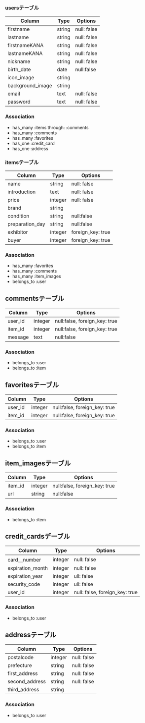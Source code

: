 ### usersテーブル
|Column|Type|Options|
|------|----|-------|
|firstname|string|null: false|
|lastname|string|null: false|
|firstnameKANA|string|null: false|
|lastnameKANA|string|null: false|
|nickname|string|null: false|
|birth_date|date|null:false|
|icon_image|string||
|background_image|string||
|email|text|null: false|
|password|text|null: false|
### Association
- has_many :items through: :comments
- has_many :comments
- has_many :favorites
- has_one :credit_card
- has_one :address

### itemsテーブル
|Column|Type|Options|
|------|----|-------|
|name|string|null: false|
|introduction|text|null: false|
|price|integer|null: false|
|brand|string||
|condition|string|null:false|
|preparation_day|string|null:false|
|exhibitor|integer|foreign_key: true|
|buyer|integer|foreign_key: true|
### Association
- has_many :favorites
- has_many :comments
- has_many :item_images
- belongs_to :user

## commentsテーブル
|Column|Type|Options|
|------|----|-------|
|user_id|integer|null:false, foreign_key: true|
|item_id|integer|null:false, foreign_key: true|
|message|text|null:false|
### Association
- belongs_to :user
- belongs_to :item

## favoritesテーブル
|Column|Type|Options|
|------|----|-------|
|user_id|integer|null:false, foreign_key: true|
|item_id|integer|null:false, foreign_key: true|
### Association
- belongs_to :user
- belongs_to :item

## item_imagesテーブル
|Column|Type|Options|
|------|----|-------|
|item_id|integer|null:false, foreign_key: true|
|url|string|null:false|
### Association
- belongs_to :item

## credit_cardsデーブル
|Column|Type|Options|
|------|----|-------|
|card＿number|integer|null: false|
|expiration_month|integer|null: false|
|expiration_year|integer|ull: false|
|security_code|integer|ull: false|
|user_id|integer|null: false, foreign_key: true|
### Association
- belongs_to :user

## addressテーブル
|Column|Type|Options|
|------|----|-------|
|postalcode|integer|null: false|
|prefecture|string|null: false|
|first_address|string|null: false|
|second_address|string|null: false|
|third_address|string||
### Association
- belongs_to :user

